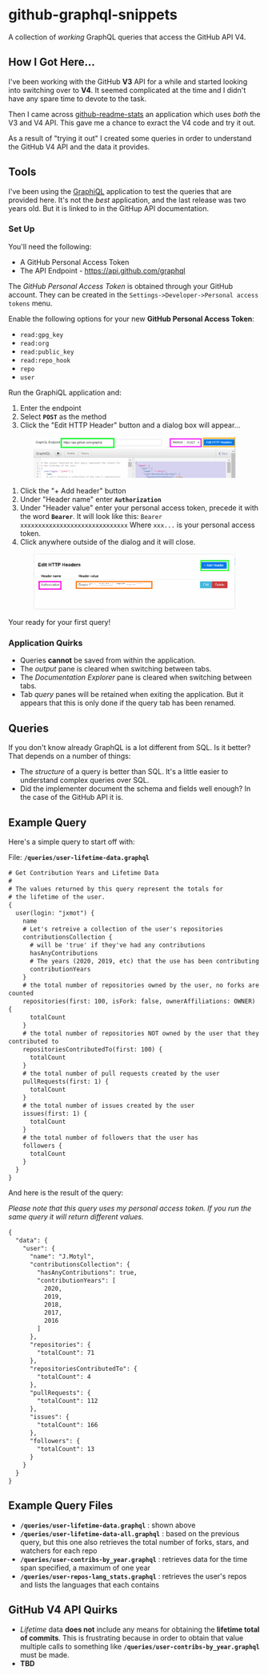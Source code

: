 # github-graphql-snippets

A collection of *working* GraphQL queries that access the GitHub API V4.

## How I Got Here...

I've been working with the GitHub **V3** API for a while and started looking into switching over to **V4**. It seemed complicated at the time and I didn't have any spare time to devote to the task.

Then I came across [github-readme-stats](<https://github.com/anuraghazra/github-readme-stats>) an application which uses *both* the V3 and V4 API. This gave me a chance to exract the V4 code and try it out.

As a result of "trying it out" I created some queries in order to understand the GitHub V4 API and the data it provides.

## Tools

I've been using the [GraphiQL](<https://github.com/skevy/graphiql-app>) application to test the queries that are provided here. It's not the *best* application, and the last release was two years old. But it is linked to in the GitHup API documentation.

### Set Up

You'll need the following:

* A GitHub Personal Access Token
* The API Endpoint - https://api.github.com/graphql

The *GitHub Personal Access Token* is obtained through your GitHub account. They can be created in the `Settings->Developer->Personal access tokens` menu.

Enable the following options for your new **GitHub Personal Access Token**:

* `read:gpg_key`
* `read:org`
* `read:public_key`
* `read:repo_hook`
* `repo`
* `user`

Run the GraphiQL application and:

1) Enter the endpoint
2) Select **`POST`** as the method
3) Click the "Edit HTTP Header" button and a dialog box will appear...

<p align="center">
  <img src="./mdimg/ss_1.png" alt="" txt="" width="80%">
</p>

1) Click the "+ Add header" button
2) Under "Header name" enter **`Authorization`**
3) Under "Header value" enter your personal access token, precede it with the word **`Bearer`**. It will look like this: `Bearer xxxxxxxxxxxxxxxxxxxxxxxxxxxxxx` Where `xxx...` is your personal access token.
4) Click anywhere outside of the dialog and it will close.

<p align="center">
  <img src="./mdimg/ss_2.png" alt="" txt="" width="80%">
</p>

Your ready for your first query!

### Application Quirks

* Queries **cannot** be saved from within the application.
* The *output* pane is cleared when switching between tabs.
* The *Documentation Explorer* pane is cleared when switching between tabs.
* Tab *query* panes will be retained when exiting the application. But it appears that this is only done if the query tab has been renamed.

## Queries

If you don't know already GraphQL is a lot different from SQL. Is it better? That depends on a number of things:

* The *structure* of a query is better than SQL. It's a little easier to understand complex queries over SQL.
* Did the implementer document the schema and fields well enough? In the case of the GitHub API it is.

## Example Query

Here's a simple query to start off with:

File: **`/queries/user-lifetime-data.graphql`**

```
# Get Contribution Years and Lifetime Data
# 
# The values returned by this query represent the totals for 
# the lifetime of the user. 
{
  user(login: "jxmot") {
    name
    # Let's retreive a collection of the user's repositories
    contributionsCollection {
      # will be 'true' if they've had any contributions
      hasAnyContributions
      # The years (2020, 2019, etc) that the use has been contributing
      contributionYears
    }
    # the total number of repositories owned by the user, no forks are counted
    repositories(first: 100, isFork: false, ownerAffiliations: OWNER) {
      totalCount
    }
    # the total number of repositories NOT owned by the user that they contributed to
    repositoriesContributedTo(first: 100) {
      totalCount
    }
    # the total number of pull requests created by the user
    pullRequests(first: 1) {
      totalCount
    }
    # the total number of issues created by the user
    issues(first: 1) {
      totalCount
    }
    # the total number of followers that the user has
    followers {
      totalCount
    }
  }
}

```

And here is the result of the query:

*Please note that this query uses my personal access token. If you run the same query it will return different values.*

```
{
  "data": {
    "user": {
      "name": "J.Motyl",
      "contributionsCollection": {
        "hasAnyContributions": true,
        "contributionYears": [
          2020,
          2019,
          2018,
          2017,
          2016
        ]
      },
      "repositories": {
        "totalCount": 71
      },
      "repositoriesContributedTo": {
        "totalCount": 4
      },
      "pullRequests": {
        "totalCount": 112
      },
      "issues": {
        "totalCount": 166
      },
      "followers": {
        "totalCount": 13
      }
    }
  }
}
```

## Example Query Files

* **`/queries/user-lifetime-data.graphql`** : shown above
* **`/queries/user-lifetime-data-all.graphql`** : based on the previous query, but this one also retrieves the total number of forks, stars, and watchers for each repo
* **`/queries/user-contribs-by_year.graphql`** : retrieves data for the time span specified, a maximum of one year
* **`/queries/user-repos-lang_stats.graphql`** : retrieves the user's repos and lists the languages that each contains

## GitHub V4 API Quirks

* *Lifetime* data **does not** include any means for obtaining the **lifetime total of commits**. This is frustrating because in order to obtain that value multiple calls to something like **`/queries/user-contribs-by_year.graphql`** must be made.
* **TBD**
